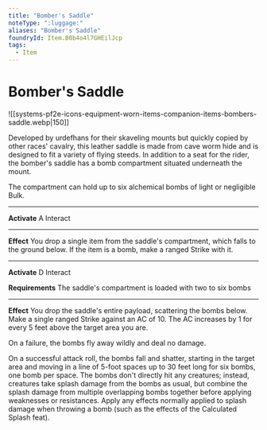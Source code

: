 ```yaml
---
title: "Bomber's Saddle"
noteType: ":luggage:"
aliases: "Bomber's Saddle"
foundryId: Item.B0b4o4l7GHEilJcp
tags:
  - Item
---
```


# Bomber's Saddle
![[systems-pf2e-icons-equipment-worn-items-companion-items-bombers-saddle.webp|150]]

Developed by urdefhans for their skaveling mounts but quickly copied by other races' cavalry, this leather saddle is made from cave worm hide and is designed to fit a variety of flying steeds. In addition to a seat for the rider, the bomber's saddle has a bomb compartment situated underneath the mount.

The compartment can hold up to six alchemical bombs of light or negligible Bulk.

* * *

**Activate** A Interact

* * *

**Effect** You drop a single item from the saddle's compartment, which falls to the ground below. If the item is a bomb, make a ranged Strike with it.

* * *

**Activate** D Interact

**Requirements** The saddle's compartment is loaded with two to six bombs

* * *

**Effect** You drop the saddle's entire payload, scattering the bombs below. Make a single ranged Strike against an AC of 10. The AC increases by 1 for every 5 feet above the target area you are.

On a failure, the bombs fly away wildly and deal no damage.

On a successful attack roll, the bombs fall and shatter, starting in the target area and moving in a line of 5-foot spaces up to 30 feet long for six bombs, one bomb per space. The bombs don't directly hit any creatures; instead, creatures take splash damage from the bombs as usual, but combine the splash damage from multiple overlapping bombs together before applying weaknesses or resistances. Apply any effects normally applied to splash damage when throwing a bomb (such as the effects of the Calculated Splash feat).
